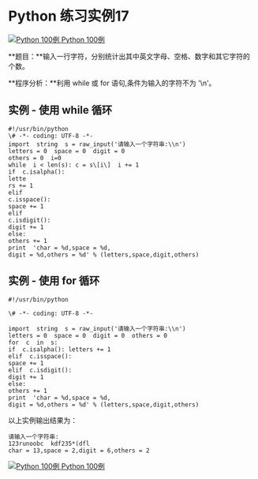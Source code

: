 Python 练习实例17
=============

 [![Python 100例](../images/up.gif) Python 100例](python-100-examples.html)

**题目：**输入一行字符，分别统计出其中英文字母、空格、数字和其它字符的个数。

**程序分析：**利用 while 或 for 语句,条件为输入的字符不为 '\\n'。

实例 \- 使用 while 循环
-----------------
```
#!/usr/bin/python  
\# -*- coding: UTF-8 -*- 
import  string  s = raw_input('请输入一个字符串:\\n')  
letters = 0  space = 0  digit = 0 
others = 0  i=0  
while  i < len(s): c = s\[i\]  i += 1 
if  c.isalpha(): 
lette
rs += 1 
elif  
c.isspace():
space += 1 
elif  
c.isdigit(): 
digit += 1 
else: 
others += 1 
print  'char = %d,space = %d,
digit = %d,others = %d' % (letters,space,digit,others)
```
实例 \- 使用 for 循环
---------------
```
#!/usr/bin/python 

\# -*- coding: UTF-8 -*- 

import  string  s = raw_input('请输入一个字符串:\\n')  
letters = 0  space = 0  digit = 0  others = 0 
for  c  in  s: 
if  c.isalpha(): letters += 1  
elif  c.isspace(): 
space += 1  
elif  c.isdigit(): 
digit += 1  
else: 
others += 1  
print  'char = %d,space = %d,
digit = %d,others = %d' % (letters,space,digit,others)
```
以上实例输出结果为：
```
请输入一个字符串:
123runoobc  kdf235*(dfl
char = 13,space = 2,digit = 6,others = 2
```
 [![Python 100例](../images/up.gif) Python 100例](python-100-examples.html)